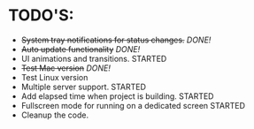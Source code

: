 # TODO'S: #

  * ~~System tray notifications for status changes.~~ _DONE!_
  * ~~Auto update functionality~~ _DONE!_
  * UI animations and transitions. STARTED
  * ~~Test Mac version~~ _DONE!_
  * Test Linux version
  * Multiple server support. STARTED
  * Add elapsed time when project is building. STARTED
  * Fullscreen mode for running on a dedicated screen STARTED
  * Cleanup the code.